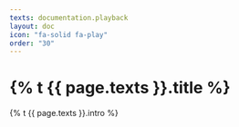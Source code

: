 ```yaml
---
texts: documentation.playback
layout: doc
icon: "fa-solid fa-play"
order: "30"
---
```


# {% t {{ page.texts }}.title %}

{% t {{ page.texts }}.intro %}
